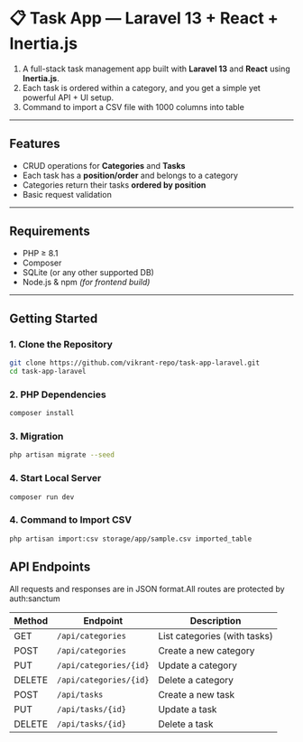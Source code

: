 # 📋 Task App — Laravel 13 + React + Inertia.js

1. A full-stack task management app built with **Laravel 13** and **React** using **Inertia.js**.  
2. Each task is ordered within a category, and you get a simple yet powerful API + UI setup.
3. Command to import a CSV file with 1000 columns into table
---

## Features

- CRUD operations for **Categories** and **Tasks**
- Each task has a **position/order** and belongs to a category
- Categories return their tasks **ordered by position**
- Basic request validation
---

## Requirements

- PHP ≥ 8.1  
- Composer  
- SQLite (or any other supported DB)  
- Node.js & npm *(for frontend build)*

---

## Getting Started

### 1. Clone the Repository

```bash
git clone https://github.com/vikrant-repo/task-app-laravel.git
cd task-app-laravel
```
### 2. PHP Dependencies
```bash
composer install
```
### 3. Migration
```bash
php artisan migrate --seed
```
### 4. Start Local Server
```bash
composer run dev
```

### 4. Command to Import CSV
```bash
php artisan import:csv storage/app/sample.csv imported_table
```

## API Endpoints

All requests and responses are in JSON format.All routes are protected by auth:sanctum

| Method | Endpoint               | Description                  |
|--------|------------------------|------------------------------|
| GET    | `/api/categories`      | List categories (with tasks) |
| POST   | `/api/categories`      | Create a new category        |
| PUT    | `/api/categories/{id}` | Update a category            |
| DELETE | `/api/categories/{id}` | Delete a category            |
| POST   | `/api/tasks`           | Create a new task            |
| PUT    | `/api/tasks/{id}`      | Update a task                |
| DELETE | `/api/tasks/{id}`      | Delete a task                |



